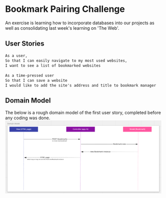 # Bookmark Pairing Challenge
An exercise is learning how to incorporate databases into our projects as well as consolidating last week's learning on 'The Web'.

## User Stories
```
As a user,
So that I can easily navigate to my most used websites,
I want to see a list of bookmarked websites

As a time-pressed user
So that I can save a website
I would like to add the site's address and title to bookmark manager
```
## Domain Model
The below is a rough domain model of the first user story, completed before any coding was done.
![A screenshot of the domain model for the first user story](./assets/Model.png)